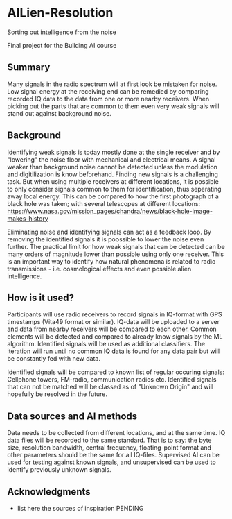 # AILien-Resolution
Sorting out intelligence from the noise

Final project for the Building AI course

## Summary

Many signals in the radio spectrum will at first look be mistaken for noise. Low signal energy at the receiving end can be remedied by comparing recorded IQ data to the data from one or more nearby receivers. When picking out the parts that are common to them even very weak signals will stand out against background noise.


## Background
Identifying weak signals is today mostly done at the single receiver and by "lowering" the noise floor with mechanical and electrical means. A signal weaker than background noise cannot be detected unless the modulation and digitilization is know beforehand. Finding new signals is a challenging task. But when using multiple receivers at different locations, it is possible to only consider signals common to them for identification, thus seperating away local energy. This can be compared to how the first photograph of a black hole was taken; with several telescopes at different locations: https://www.nasa.gov/mission_pages/chandra/news/black-hole-image-makes-history

Eliminating noise and identifying signals can act as a feedback loop. By removing the identified signals it is poossible to lower the noise even further. The practical limit for how weak signals that can be detected can be many orders of magnitude lower than possible using only one receiver. This is an important way to identify how natural phenomena is related to radio transmissions - i.e. cosmological effects and even possible alien intelligence.

## How is it used?
Participants will use radio receivers to record signals in IQ-format with GPS timestamps (Vita49 format or similar). IQ-data will be uploaded to a server and data from nearby receivers will be compared to each other. Common elements will be detected and compared to already know signals by the ML algorithm. Identified signals will be used as additional classifiers. The iteration will run until no common IQ data is found for any data pair but will be constantly fed with new data.

Identified signals will be compared to known list of regular occuring signals: Cellphone towers, FM-radio, communication radios etc. Identified signals that can not be matched will be classed as of "Unknown Origin" and will  hopefully be resolved in the future.


## Data sources and AI methods
Data needs to be collected from different locations, and at the same time. IQ data files will be recorded to the same standard. That is to say: the byte size, resolution bandwidth, central frequency, floating-point format and other parameters should be the same for all IQ-files. Supervised AI can be used for testing against known signals, and unsupervised can be used to identify previously unknown signals.


## Acknowledgments

* list here the sources of inspiration
PENDING
